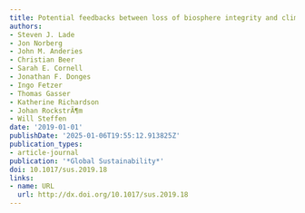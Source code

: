 ```yaml
---
title: Potential feedbacks between loss of biosphere integrity and climate change
authors:
- Steven J. Lade
- Jon Norberg
- John M. Anderies
- Christian Beer
- Sarah E. Cornell
- Jonathan F. Donges
- Ingo Fetzer
- Thomas Gasser
- Katherine Richardson
- Johan RockstrÃ¶m
- Will Steffen
date: '2019-01-01'
publishDate: '2025-01-06T19:55:12.913825Z'
publication_types:
- article-journal
publication: '*Global Sustainability*'
doi: 10.1017/sus.2019.18
links:
- name: URL
  url: http://dx.doi.org/10.1017/sus.2019.18
---
```

